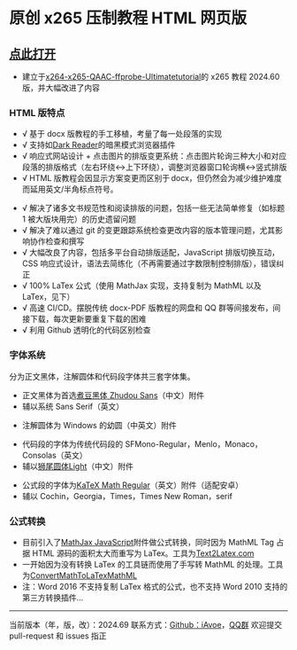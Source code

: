 # 原创 x265 压制教程 HTML 网页版

## [点此打开](https://iavoe.github.io/x265-web-tutorial/HTML/index.html)

- 建立于[x264-x265-QAAC-ffprobe-Ultimatetutorial](https://github.com/iAvoe/x264-x265-QAAC-ffprobe-Ultimatetutorial)的 x265 教程 2024.60 版，并大幅改进了内容

### HTML 版特点

- √ 基于 docx 版教程的手工移植，考量了每一处段落的实现
- √ 支持如[Dark Reader](https://darkreader.org)的暗黑模式浏览器插件
- √ 响应式网站设计 + 点击图片的排版变更系统：点击图片轮询三种大小和对应段落的排版格式（左右环绕↔上下环绕），调整浏览器窗口轮询横↔竖式排版
- √ HTML 版教程会因显示方案变更而区别于&thinsp;docx，但仍然会为减少维护难度而延用英文/半角标点符号。</p>
- √ 解决了诸多文书规范性和阅读排版的问题，包括一些无法简单修复（如标题 1 被大版块用完）的历史遗留问题
- √ 解决了难以通过 git 的变更跟踪系统检查更改内容的版本管理问题，尤其影响协作检查和撰写
- √ 大幅改良了内容，包括多平台自动排版适配，JavaScript 排版切换互动，CSS 响应式设计，语法去简练化（不再需要通过字数限制控制排版），错误纠正
- √ 100% LaTex 公式（使用 MathJax 实现，支持复制为 MathML 以及 LaTex，见下）
- √ 高速 CI/CD。摆脱传统 docx-PDF 版教程的网盘和 QQ 群等间接发布，间接下载，每次更新要重复下载的困难
- √ 利用 Github 透明化的代码区别检查

### 字体系统

分为正文黑体，注解圆体和代码段字体共三套字体集。
<ul>
    <li>正文黑体为首选<a href="https://github.com/Buernia/Zhudou-Sans">煮豆黑体 Zhudou Sans</a>（中文）附件</li>
    <li>辅以系统 Sans Serif（英文）</li>
</ul>
<ul>
    <li>注解圆体为 Windows 的幼圆（中英文）附件</li>
</ul>
<ul>
    <li>代码段的字体为传统代码段的 SFMono-Regular，Menlo，Monaco，Consolas（英文）</li>
    <li>辅以<a href="https://github.com/max32002/swei-gothic/blob/master">狮尾圆体Light</a>（中文）附件</li>
</ul>
<ul>
    <li>公式段的字体为<a href="https://github.com/KaTeX/katex-fonts/blob/master/">KaTeX Math Regular</a>（英文）附件（适配安卓）</li>
    <li>辅以 Cochin，Georgia，Times，Times New Roman，serif</li>
</ul>

### 公式转换

- 目前引入了[MathJax JavaScript]("https://cdn.jsdelivr.net/npm/mathjax@3/es5/tex-svg.js")附件做公式转换，同时因为 MathML Tag 占据 HTML 源码的面积太大而重写为 LaTex。工具为[Text2Latex.com]("https://www.text2latex.com")
- 一开始因为没有转换 LaTex 的工具链而使用了手写转 MathML 的处理。工具为[ConvertMathToLaTexMathML]("https://webdemo.myscript.com/views/math/index.html")
- 注：Word 2016 不支持复制 LaTex 格式的公式，也不支持 Word 2010 支持的第三方转换插件...

-----

当前版本（年，版，改）：2024.69
联系方式：[Github：iAvoe]("https://github.com/iAvoe/iAvoe)，[QQ群]("https://jq.qq.com/?_wv=1027&k=5YJFXyf")
欢迎提交 pull-request 和 issues 指正
